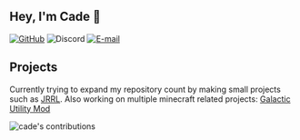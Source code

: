 ## Hey, I'm Cade 👋


[![GitHub](https://img.shields.io/github/followers/CadeCodes.svg?logo=github&labelColor=5D5D5D&color=A2A2A2&label=/CadeCodes&style=flat)](https://github.com/CadeCodes)
![Discord](https://img.shields.io/static/v1?label=&message=Cade#1337&logo=discord&logoColor=ffffff&color=5D5D5D&style=flat)
[![E-mail](https://img.shields.io/static/v1?label=&message=cade@trolling.services&color=5D5D5D&style=flat)](mailto:cade@trolling.services)
## Projects
Currently trying to expand my repository count by making small projects such as [JRRL](https://github.com/CadeCodes/JRRL).
Also working on multiple minecraft related projects:
[Galactic Utility Mod](https://galactic.wtf)


<p float="left">
  <img alt="cade's contributions" src="https://github-readme-stats.vercel.app/api?username=CadeCodes&theme=dark&count_private=true" />
</p>
